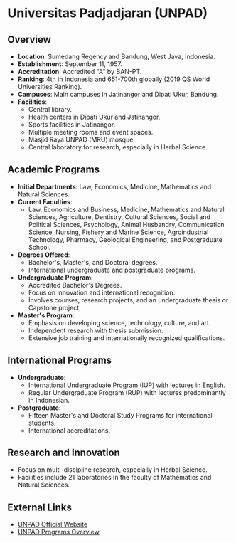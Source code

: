 # Universitas Padjadjaran (UNPAD)

## Overview

- **Location**: Sumedang Regency and Bandung, West Java, Indonesia.
- **Establishment**: September 11, 1957.
- **Accreditation**: Accredited "A" by BAN-PT.
- **Ranking**: 4th in Indonesia and 651-700th globally (2019 QS World Universities Ranking).
- **Campuses**: Main campuses in Jatinangor and Dipati Ukur, Bandung.
- **Facilities**:
  - Central library.
  - Health centers in Dipati Ukur and Jatinangor.
  - Sports facilities in Jatinangor.
  - Multiple meeting rooms and event spaces.
  - Masjid Raya UNPAD (MRU) mosque.
  - Central laboratory for research, especially in Herbal Science.

## Academic Programs

- **Initial Departments**: Law, Economics, Medicine, Mathematics and Natural Sciences.
- **Current Faculties**:
  - Law, Economics and Business, Medicine, Mathematics and Natural Sciences, Agriculture, Dentistry, Cultural Sciences, Social and Political Sciences, Psychology, Animal Husbandry, Communication Science, Nursing, Fishery and Marine Science, Agroindustrial Technology, Pharmacy, Geological Engineering, and Postgraduate School.
- **Degrees Offered**:
  - Bachelor's, Master's, and Doctoral degrees.
  - International undergraduate and postgraduate programs.
- **Undergraduate Program**:
  - Accredited Bachelor's Degrees.
  - Focus on innovation and international recognition.
  - Involves courses, research projects, and an undergraduate thesis or Capstone project.
- **Master's Program**:
  - Emphasis on developing science, technology, culture, and art.
  - Independent research with thesis submission.
  - Extensive job training and internationally recognized qualifications.

## International Programs

- **Undergraduate**:
  - International Undergraduate Program (IUP) with lectures in English.
  - Regular Undergraduate Program (RUP) with lectures predominantly in Indonesian.
- **Postgraduate**:
  - Fifteen Master's and Doctoral Study Programs for international students.
  - International accreditations.

## Research and Innovation

- Focus on multi-discipline research, especially in Herbal Science.
- Facilities include 21 laboratories in the faculty of Mathematics and Natural Sciences.

## External Links

- [UNPAD Official Website](http://www.unpad.ac.id)
- [UNPAD Programs Overview](http://www.admission.unpad.ac.id)
